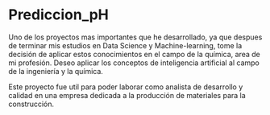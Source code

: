 # Prediccion_pH

Uno de los proyectos mas importantes que he desarrollado, ya que despues de terminar mis estudios en Data Science y Machine-learning, tome la decisión de aplicar
estos conocimientos en el campo de la química, area de mi profesión.
Deseo aplicar los conceptos de inteligencia artificial al campo de la ingeniería y la química.

Este proyecto fue util para poder laborar como analista de desarrollo y calidad en una empresa dedicada a la producción de materiales para la construcción.
